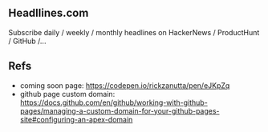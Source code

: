 ## Headllines.com

Subscribe daily / weekly / monthly headlines on HackerNews / ProductHunt / GitHub /...

## Refs

- coming soon page: https://codepen.io/rickzanutta/pen/eJKpZq
- github page custom domain: https://docs.github.com/en/github/working-with-github-pages/managing-a-custom-domain-for-your-github-pages-site#configuring-an-apex-domain
